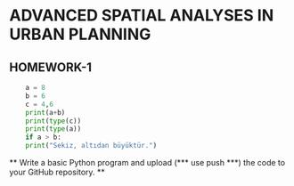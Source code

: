 # ADVANCED SPATIAL ANALYSES IN URBAN PLANNING #
## HOMEWORK-1 ##

```Python
    a = 8
    b = 6
    c = 4,6 
    print(a+b)
    print(type(c))
    print(type(a))
    if a > b:
    print("Sekiz, altıdan büyüktür.")
```

** Write a basic Python program and upload (*** use push ***) the code to your GitHub repository. ** 
